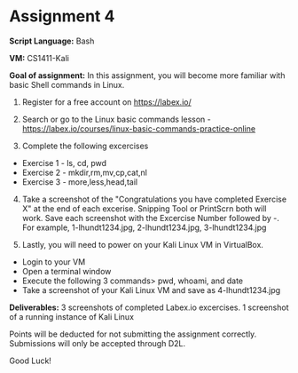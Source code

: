 # Assignment 4

**Script Language:** Bash

**VM:** CS1411-Kali

**Goal of assignment:** In this assignment, you will become more familiar with basic Shell commands in Linux.

1. Register for a free account on https://labex.io/

2. Search or go to the Linux basic commands lesson - https://labex.io/courses/linux-basic-commands-practice-online

3. Complete the following excercises 
* Exercise 1 - ls, cd, pwd
* Exercise 2 - mkdir,rm,mv,cp,cat,nl
* Exercise 3 - more,less,head,tail

4. Take a screenshot of the "Congratulations you have completed Exercise X" at the end of each excerise. Snipping Tool or PrintScrn both will work. Save each screenshot with the Excercise Number followed by -<username>. For example, 1-lhundt1234.jpg, 2-lhundt1234.jpg, 3-lhundt1234.jpg
  
5. Lastly, you will need to power on your Kali Linux VM in VirtualBox.
- Login to your VM
- Open a terminal window
- Execute the following 3 commands> pwd, whoami, and date
- Take a screenshot of your Kali Linux VM and save as 4-lhundt1234.jpg

**Deliverables:** 3 screenshots of completed Labex.io excercises. 1 screenshot of a running instance of Kali Linux

Points will be deducted for not submitting the assignment correctly. Submissions will only be accepted through D2L. 

Good Luck!
